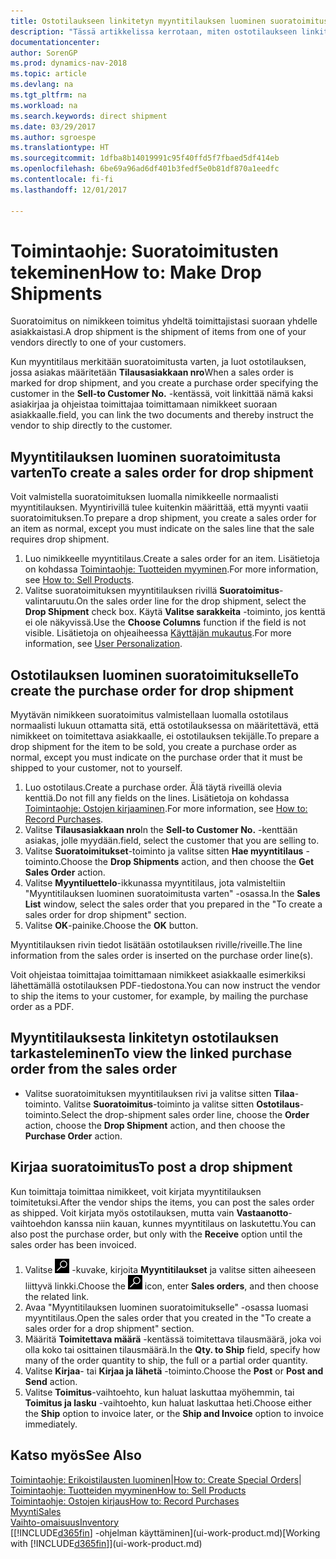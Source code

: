 ```yaml
---
title: Ostotilaukseen linkitetyn myyntitilauksen luominen suoratoimitusta varten
description: "Tässä artikkelissa kerrotaan, miten ostotilaukseen linkitetty myyntitilaus luodaan. Näin toimitus voidaan tehdä suoraan toimittajalta asiakkaalle."
documentationcenter: 
author: SorenGP
ms.prod: dynamics-nav-2018
ms.topic: article
ms.devlang: na
ms.tgt_pltfrm: na
ms.workload: na
ms.search.keywords: direct shipment
ms.date: 03/29/2017
ms.author: sgroespe
ms.translationtype: HT
ms.sourcegitcommit: 1dfba8b14019991c95f40ffd5f7fbaed5df414eb
ms.openlocfilehash: 6be69a96ad6df401b3fedf5e0b81df870a1eedfc
ms.contentlocale: fi-fi
ms.lasthandoff: 12/01/2017

---
```

# <a name="how-to-make-drop-shipments"></a><span data-ttu-id="297c8-103">Toimintaohje: Suoratoimitusten tekeminen</span><span class="sxs-lookup"><span data-stu-id="297c8-103">How to: Make Drop Shipments</span></span>
<span data-ttu-id="297c8-104">Suoratoimitus on nimikkeen toimitus yhdeltä toimittajistasi suoraan yhdelle asiakkaistasi.</span><span class="sxs-lookup"><span data-stu-id="297c8-104">A drop shipment is the shipment of items from one of your vendors directly to one of your customers.</span></span>

<span data-ttu-id="297c8-105">Kun myyntitilaus merkitään suoratoimitusta varten, ja luot ostotilauksen, jossa asiakas määritetään **Tilausasiakkaan nro**</span><span class="sxs-lookup"><span data-stu-id="297c8-105">When a sales order is marked for drop shipment, and you create a purchase order specifying the customer in the **Sell-to Customer No.**</span></span> <span data-ttu-id="297c8-106">-kentässä, voit linkittää nämä kaksi asiakirjaa ja ohjeistaa toimittajaa toimittamaan nimikkeet suoraan asiakkaalle.</span><span class="sxs-lookup"><span data-stu-id="297c8-106">field, you can link the two documents and thereby instruct the vendor to ship directly to the customer.</span></span>

## <a name="to-create-a-sales-order-for-drop-shipment"></a><span data-ttu-id="297c8-107">Myyntitilauksen luominen suoratoimitusta varten</span><span class="sxs-lookup"><span data-stu-id="297c8-107">To create a sales order for drop shipment</span></span>
<span data-ttu-id="297c8-108">Voit valmistella suoratoimituksen luomalla nimikkeelle normaalisti myyntitilauksen. Myyntirivillä tulee kuitenkin määrittää, että myynti vaatii suoratoimituksen.</span><span class="sxs-lookup"><span data-stu-id="297c8-108">To prepare a drop shipment, you create a sales order for an item as normal, except you must indicate on the sales line that the sale requires drop shipment.</span></span>

1. <span data-ttu-id="297c8-109">Luo nimikkeelle myyntitilaus.</span><span class="sxs-lookup"><span data-stu-id="297c8-109">Create a sales order for an item.</span></span> <span data-ttu-id="297c8-110">Lisätietoja on kohdassa [Toimintaohje: Tuotteiden myyminen](sales-how-sell-products.md).</span><span class="sxs-lookup"><span data-stu-id="297c8-110">For more information, see [How to: Sell Products](sales-how-sell-products.md).</span></span>
2. <span data-ttu-id="297c8-111">Valitse suoratoimituksen myyntitilauksen rivillä **Suoratoimitus**-valintaruutu.</span><span class="sxs-lookup"><span data-stu-id="297c8-111">On the sales order line for the drop shipment, select the **Drop Shipment** check box.</span></span> <span data-ttu-id="297c8-112">Käytä **Valitse sarakkeita** -toiminto, jos kenttä ei ole näkyvissä.</span><span class="sxs-lookup"><span data-stu-id="297c8-112">Use the **Choose Columns** function if the field is not visible.</span></span> <span data-ttu-id="297c8-113">Lisätietoja on ohjeaiheessa [Käyttäjän mukautus](ui-user-personalization.md).</span><span class="sxs-lookup"><span data-stu-id="297c8-113">For more information, see [User Personalization](ui-user-personalization.md).</span></span>

## <a name="to-create-the-purchase-order-for-drop-shipment"></a><span data-ttu-id="297c8-114">Ostotilauksen luominen suoratoimitukselle</span><span class="sxs-lookup"><span data-stu-id="297c8-114">To create the purchase order for drop shipment</span></span>
<span data-ttu-id="297c8-115">Myytävän nimikkeen suoratoimitus valmistellaan luomalla ostotilaus normaalisti lukuun ottamatta sitä, että ostotilauksessa on määritettävä, että nimikkeet on toimitettava asiakkaalle, ei ostotilauksen tekijälle.</span><span class="sxs-lookup"><span data-stu-id="297c8-115">To prepare a drop shipment for the item to be sold, you create a purchase order as normal, except you must indicate on the purchase order that it must be shipped to your customer, not to yourself.</span></span>

1. <span data-ttu-id="297c8-116">Luo ostotilaus.</span><span class="sxs-lookup"><span data-stu-id="297c8-116">Create a purchase order.</span></span> <span data-ttu-id="297c8-117">Älä täytä riveillä olevia kenttiä.</span><span class="sxs-lookup"><span data-stu-id="297c8-117">Do not fill any fields on the lines.</span></span> <span data-ttu-id="297c8-118">Lisätietoja on kohdassa [Toimintaohje: Ostojen kirjaaminen](purchasing-how-record-purchases.md).</span><span class="sxs-lookup"><span data-stu-id="297c8-118">For more information, see [How to: Record Purchases](purchasing-how-record-purchases.md).</span></span>
2. <span data-ttu-id="297c8-119">Valitse **Tilausasiakkaan nro**</span><span class="sxs-lookup"><span data-stu-id="297c8-119">In the **Sell-to Customer No.**</span></span> <span data-ttu-id="297c8-120">-kenttään asiakas, jolle myydään.</span><span class="sxs-lookup"><span data-stu-id="297c8-120">field, select the customer that you are selling to.</span></span>
3. <span data-ttu-id="297c8-121">Valitse **Suoratoimitukset**-toiminto ja valitse sitten **Hae myyntitilaus** -toiminto.</span><span class="sxs-lookup"><span data-stu-id="297c8-121">Choose the **Drop Shipments** action, and then choose the **Get Sales Order** action.</span></span>
4. <span data-ttu-id="297c8-122">Valitse **Myyntiluettelo**-ikkunassa myyntitilaus, jota valmisteltiin "Myyntitilauksen luominen suoratoimitusta varten" -osassa.</span><span class="sxs-lookup"><span data-stu-id="297c8-122">In the **Sales List** window, select the sales order that you prepared in the "To create a sales order for drop shipment" section.</span></span>
5. <span data-ttu-id="297c8-123">Valitse **OK**-painike.</span><span class="sxs-lookup"><span data-stu-id="297c8-123">Choose the **OK** button.</span></span>

<span data-ttu-id="297c8-124">Myyntitilauksen rivin tiedot lisätään ostotilauksen riville/riveille.</span><span class="sxs-lookup"><span data-stu-id="297c8-124">The line information from the sales order is inserted on the purchase order line(s).</span></span>

<span data-ttu-id="297c8-125">Voit ohjeistaa toimittajaa toimittamaan nimikkeet asiakkaalle esimerkiksi lähettämällä ostotilauksen PDF-tiedostona.</span><span class="sxs-lookup"><span data-stu-id="297c8-125">You can now instruct the vendor to ship the items to your customer, for example, by mailing the purchase order as a PDF.</span></span>     

## <a name="to-view-the-linked-purchase-order-from-the-sales-order"></a><span data-ttu-id="297c8-126">Myyntitilauksesta linkitetyn ostotilauksen tarkasteleminen</span><span class="sxs-lookup"><span data-stu-id="297c8-126">To view the linked purchase order from the sales order</span></span>
* <span data-ttu-id="297c8-127">Valitse suoratoimituksen myyntitilauksen rivi ja valitse sitten **Tilaa**-toiminto. Valitse **Suoratoimitus**-toiminto ja valitse sitten **Ostotilaus**-toiminto.</span><span class="sxs-lookup"><span data-stu-id="297c8-127">Select the drop-shipment sales order line, choose the **Order** action, choose the **Drop Shipment** action, and then choose the **Purchase Order** action.</span></span>

## <a name="to-post-a-drop-shipment"></a><span data-ttu-id="297c8-128">Kirjaa suoratoimitus</span><span class="sxs-lookup"><span data-stu-id="297c8-128">To post a drop shipment</span></span>
<span data-ttu-id="297c8-129">Kun toimittaja toimittaa nimikkeet, voit kirjata myyntitilauksen toimitetuksi.</span><span class="sxs-lookup"><span data-stu-id="297c8-129">After the vendor ships the items, you can post the sales order as shipped.</span></span> <span data-ttu-id="297c8-130">Voit kirjata myös ostotilauksen, mutta vain **Vastaanotto**-vaihtoehdon kanssa niin kauan, kunnes myyntitilaus on laskutettu.</span><span class="sxs-lookup"><span data-stu-id="297c8-130">You can also post the purchase order, but only with the **Receive** option until the sales order has been invoiced.</span></span>

1. <span data-ttu-id="297c8-131">Valitse ![Etsi sivu tai raportti](media/ui-search/search_small.png "Etsi sivu tai raportti -kuvake") -kuvake, kirjoita **Myyntitilaukset** ja valitse sitten aiheeseen liittyvä linkki.</span><span class="sxs-lookup"><span data-stu-id="297c8-131">Choose the ![Search for Page or Report](media/ui-search/search_small.png "Search for Page or Report icon") icon, enter **Sales orders**, and then choose the related link.</span></span>
2. <span data-ttu-id="297c8-132">Avaa "Myyntitilauksen luominen suoratoimitukselle" -osassa luomasi myyntitilaus.</span><span class="sxs-lookup"><span data-stu-id="297c8-132">Open the sales order that you created in the "To create a sales order for a drop shipment" section.</span></span>
3. <span data-ttu-id="297c8-133">Määritä **Toimitettava määrä** -kentässä toimitettava tilausmäärä, joka voi olla koko tai osittainen tilausmäärä.</span><span class="sxs-lookup"><span data-stu-id="297c8-133">In the **Qty. to Ship** field, specify how many of the order quantity to ship, the full or a partial order quantity.</span></span>
4. <span data-ttu-id="297c8-134">Valitse **Kirjaa**- tai **Kirjaa ja lähetä** -toiminto.</span><span class="sxs-lookup"><span data-stu-id="297c8-134">Choose the **Post** or **Post and Send** action.</span></span>
5. <span data-ttu-id="297c8-135">Valitse **Toimitus**-vaihtoehto, kun haluat laskuttaa myöhemmin, tai **Toimitus ja lasku** -vaihtoehto, kun haluat laskuttaa heti.</span><span class="sxs-lookup"><span data-stu-id="297c8-135">Choose either the **Ship** option to invoice later, or the **Ship and Invoice** option to invoice immediately.</span></span>

## <a name="see-also"></a><span data-ttu-id="297c8-136">Katso myös</span><span class="sxs-lookup"><span data-stu-id="297c8-136">See Also</span></span>
<span data-ttu-id="297c8-137">[Toimintaohje: Erikoistilausten luominen](sales-how-to-create-special-orders.md)|</span><span class="sxs-lookup"><span data-stu-id="297c8-137">[How to: Create Special Orders](sales-how-to-create-special-orders.md)|</span></span>  
[<span data-ttu-id="297c8-138">Toimintaohje: Tuotteiden myyminen</span><span class="sxs-lookup"><span data-stu-id="297c8-138">How to: Sell Products</span></span>](sales-how-sell-products.md)  
[<span data-ttu-id="297c8-139">Toimintaohje: Ostojen kirjaus</span><span class="sxs-lookup"><span data-stu-id="297c8-139">How to: Record Purchases</span></span>](purchasing-how-record-purchases.md)  
[<span data-ttu-id="297c8-140">Myynti</span><span class="sxs-lookup"><span data-stu-id="297c8-140">Sales</span></span>](sales-manage-sales.md)  
[<span data-ttu-id="297c8-141">Vaihto-omaisuus</span><span class="sxs-lookup"><span data-stu-id="297c8-141">Inventory</span></span>](inventory-manage-inventory.md)  
<span data-ttu-id="297c8-142">[[!INCLUDE[d365fin](includes/d365fin_md.md)] -ohjelman käyttäminen](ui-work-product.md)</span><span class="sxs-lookup"><span data-stu-id="297c8-142">[Working with [!INCLUDE[d365fin](includes/d365fin_md.md)]](ui-work-product.md)</span></span>

